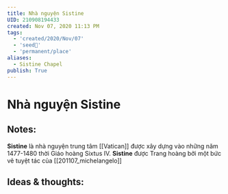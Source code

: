```yaml
---
title: Nhà nguyện Sistine
UID: 210908194433
created: Nov 07, 2020 11:13 PM
tags:
  - 'created/2020/Nov/07'
  - 'seed🥜'
  - 'permanent/place'
aliases:
  - Sistine Chapel
publish: True
---
```

# Nhà nguyện Sistine

## Notes:
**Sistine** là nhà nguyện trung tâm [[Vatican]] được xây dựng vào những năm 1477-1480 thời Giáo hoàng Sixtus IV. **Sistine**  được Trang hoàng bởi một bức vẽ tuyệt tác của [[201107_michelangelo]]

## Ideas & thoughts:
